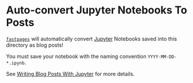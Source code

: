 # Auto-convert Jupyter Notebooks To Posts

[`fastpages`](https://github.com/fastai/fastpages) will automatically convert [Jupyter](https://jupyter.org/) Notebooks saved into this directory as blog posts!

You must save your notebook with the naming convention `YYYY-MM-DD-*.ipynb`. 

See [Writing Blog Posts With Jupyter](https://github.com/fastai/fastpages#writing-blog-posts-with-jupyter) for more details.
